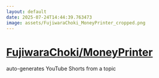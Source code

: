 ```yaml
---
layout: default
date: 2025-07-24T14:44:39.763473
image: assets/FujiwaraChoki_MoneyPrinter_cropped.png
---
```


# [FujiwaraChoki/MoneyPrinter](https://github.com/FujiwaraChoki/MoneyPrinter)

auto-generates YouTube Shorts from a topic
